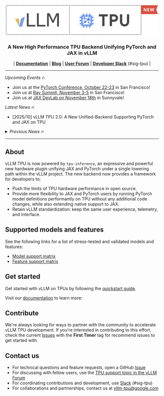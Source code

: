 <p align="center">
  <img src="docs/assets/tpu-inference-banner.png" alt="vLLM TPU 2.0">
</p>

<h3 align="center">
A New High Performance TPU Backend Unifying PyTorch and JAX in vLLM
</h3>

<p align="center">
| <a href="https://github.com/vllm-project/tpu-inference/tree/main/docs"><b>Documentation</b></a> | <a href="https://blog.vllm.ai/"><b>Blog</b></a> | <a href="https://discuss.vllm.ai/c/hardware-support/google-tpu-support/27"><b>User Forum</b></a> | <a href="https://slack.vllm.ai"><b>Developer Slack</b></a> (#sig-tpu) |
</p>

---

_Upcoming Events_ 🔥

- Join us at the [PyTorch Conference, October 22-23](https://events.linuxfoundation.org/pytorch-conference/) in San Francisco!
- Join us at [Ray Summit, November 3-5](https://www.anyscale.com/ray-summit/2025) in San Francisco!
- Join us at [JAX DevLab on November 18th](https://rsvp.withgoogle.com/events/devlab-fall-2025) in Sunnyvale!
  
_Latest News_ 🔥

- [2025/10] vLLM TPU 2.0: A New Unified-Backend Supporting PyTorch and JAX on TPU
<!--TODO: add link: Read Google Cloud's Blog Post about vLLM TPU 2.0!-->

<details>
<summary><i>Previous News</i> 🔥</summary>
  
</details>

---

## About

vLLM TPU is now powered by `tpu-inference`, an expressive and powerful new hardware plugin unifying JAX and PyTorch under a single lowering path within the vLLM project. The new backend now provides a framework for developers to:

- Push the limits of TPU hardware performance in open source.
- Provide more flexibility to JAX and PyTorch users by running PyTorch model definitions performantly on TPU without any additional code changes, while also extending native support to JAX.
- Retain vLLM standardization: keep the same user experience, telemetry, and interface.

## Supported models and features

See the following links for a list of stress-tested and validated models and features:

- [Model support matrix](https://github.com/vllm-project/tpu-inference/blob/main/model_support_matrix.csv)
- [Feature support matrix](https://github.com/vllm-project/tpu-inference/blob/main/feature_support_matrix.csv)

## Get started

Get started with vLLM on TPUs by following the [quickstart guide](https://github.com/vllm-project/tpu-inference/tree/main/docs/getting_started/quickstart.md).

Visit our [documentation](https://github.com/vllm-project/tpu-inference/tree/main/docs) to learn more:

## Contribute

We're always looking for ways to partner with the community to accelerate vLLM TPU development. If you're interested in contributing to this effort, check the current [Issues](https://github.com/vllm-project/tpu-inference/issues) with the **First Timer** tag for recommend issues to get started with.

## Contact us

- For technical questions and feature requests, open a GitHub [Issue](https://github.com/vllm-project/tpu-inference/issues)
- For discussing with fellow users, use the [TPU support topic in the vLLM Forum](https://discuss.vllm.ai/c/hardware-support/google-tpu-support/27)
- For coordinating contributions and development, use [Slack](https://slack.vllm.ai) (#sig-tpu)
- For collaborations and partnerships, contact us at [vllm-tpu@google.com](mailto:vllm-tpu@google.com)
